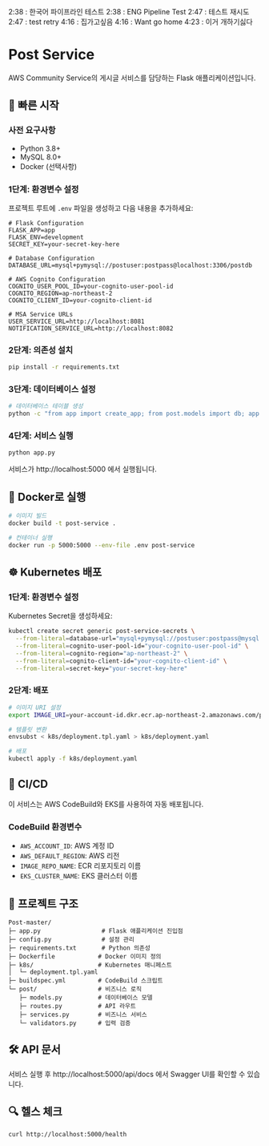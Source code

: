 2:38 : 한국어 파이프라인 테스트
2:38 : ENG Pipeline Test
2:47 : 테스트 재시도
2:47 : test retry
4:16 : 집가고싶음
4:16 : Want go home
4:23 : 이거 개하기싫다

# Post Service

AWS Community Service의 게시글 서비스를 담당하는 Flask 애플리케이션입니다.

## 🚀 빠른 시작

### 사전 요구사항
- Python 3.8+
- MySQL 8.0+
- Docker (선택사항)

### 1단계: 환경변수 설정

프로젝트 루트에 `.env` 파일을 생성하고 다음 내용을 추가하세요:

```env
# Flask Configuration
FLASK_APP=app
FLASK_ENV=development
SECRET_KEY=your-secret-key-here

# Database Configuration
DATABASE_URL=mysql+pymysql://postuser:postpass@localhost:3306/postdb

# AWS Cognito Configuration
COGNITO_USER_POOL_ID=your-cognito-user-pool-id
COGNITO_REGION=ap-northeast-2
COGNITO_CLIENT_ID=your-cognito-client-id

# MSA Service URLs
USER_SERVICE_URL=http://localhost:8081
NOTIFICATION_SERVICE_URL=http://localhost:8082
```

### 2단계: 의존성 설치

```bash
pip install -r requirements.txt
```

### 3단계: 데이터베이스 설정

```bash
# 데이터베이스 테이블 생성
python -c "from app import create_app; from post.models import db; app = create_app(); app.app_context().push(); db.create_all()"
```

### 4단계: 서비스 실행

```bash
python app.py
```

서비스가 http://localhost:5000 에서 실행됩니다.

## 🐳 Docker로 실행

```bash
# 이미지 빌드
docker build -t post-service .

# 컨테이너 실행
docker run -p 5000:5000 --env-file .env post-service
```

## ☸️ Kubernetes 배포

### 1단계: 환경변수 설정

Kubernetes Secret을 생성하세요:

```bash
kubectl create secret generic post-service-secrets \
  --from-literal=database-url="mysql+pymysql://postuser:postpass@mysql:3306/postdb" \
  --from-literal=cognito-user-pool-id="your-cognito-user-pool-id" \
  --from-literal=cognito-region="ap-northeast-2" \
  --from-literal=cognito-client-id="your-cognito-client-id" \
  --from-literal=secret-key="your-secret-key-here"
```

### 2단계: 배포

```bash
# 이미지 URI 설정
export IMAGE_URI=your-account-id.dkr.ecr.ap-northeast-2.amazonaws.com/post-service:latest

# 템플릿 변환
envsubst < k8s/deployment.tpl.yaml > k8s/deployment.yaml

# 배포
kubectl apply -f k8s/deployment.yaml
```

## 🔧 CI/CD

이 서비스는 AWS CodeBuild와 EKS를 사용하여 자동 배포됩니다.

### CodeBuild 환경변수

- `AWS_ACCOUNT_ID`: AWS 계정 ID
- `AWS_DEFAULT_REGION`: AWS 리전
- `IMAGE_REPO_NAME`: ECR 리포지토리 이름
- `EKS_CLUSTER_NAME`: EKS 클러스터 이름

## 📁 프로젝트 구조

```
Post-master/
├─ app.py                 # Flask 애플리케이션 진입점
├─ config.py              # 설정 관리
├─ requirements.txt       # Python 의존성
├─ Dockerfile            # Docker 이미지 정의
├─ k8s/                  # Kubernetes 매니페스트
│  └─ deployment.tpl.yaml
├─ buildspec.yml         # CodeBuild 스크립트
└─ post/                 # 비즈니스 로직
   ├─ models.py          # 데이터베이스 모델
   ├─ routes.py          # API 라우트
   ├─ services.py        # 비즈니스 서비스
   └─ validators.py      # 입력 검증
```

## 🛠️ API 문서

서비스 실행 후 http://localhost:5000/api/docs 에서 Swagger UI를 확인할 수 있습니다.

## 🔍 헬스 체크

```bash
curl http://localhost:5000/health
```
